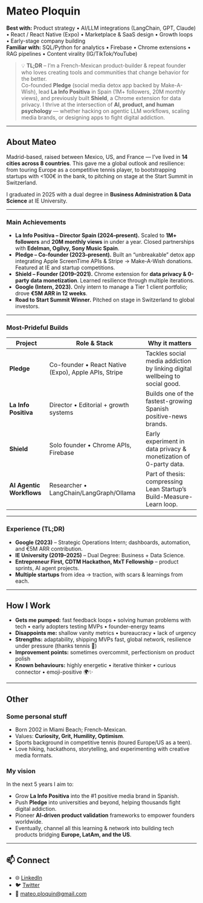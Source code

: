 # Mateo Ploquin

**Best with:** Product strategy • AI/LLM integrations (LangChain, GPT, Claude) • React / React Native (Expo) • Marketplace & SaaS design • Growth loops • Early-stage company building  
**Familiar with:** SQL/Python for analytics • Firebase • Chrome extensions • RAG pipelines • Content virality (IG/TikTok/YouTube)  

> 💡 **TL;DR** – I’m a French-Mexican product-builder & repeat founder who loves creating tools and communities that change behavior for the better.  
> Co-founded **Pledge** (social media detox app backed by Make-A-Wish), lead **La Info Positiva** in Spain (1M+ followers, 20M monthly views), and previously built **Shield**, a Chrome extension for data privacy. I thrive at the intersection of **AI, product, and human psychology** — whether hacking on agentic LLM workflows, scaling media brands, or designing apps to fight digital addiction.  

---

## About Mateo

Madrid-based, raised between Mexico, US, and France — I’ve lived in **14 cities across 8 countries**. This gave me a global outlook and resilience: from touring Europe as a competitive tennis player, to bootstrapping startups with <100€ in the bank, to pitching on stage at the Start Summit in Switzerland.  

I graduated in 2025 with a dual degree in **Business Administration & Data Science** at IE University.  

---

### Main Achievements

- **La Info Positiva – Director Spain (2024–present).** Scaled to **1M+ followers** and **20M monthly views** in under a year. Closed partnerships with **Edelman, Ogilvy, Sony Music Spain**.  
- **Pledge – Co-founder (2023–present).** Built an “unbreakable” detox app integrating Apple ScreenTime APIs & Stripe → Make-A-Wish donations. Featured at IE and startup competitions.  
- **Shield – Founder (2019–2021).** Chrome extension for **data privacy & 0-party data monetization**. Learned resilience through multiple iterations.  
- **Google (Intern, 2023).** Only intern to manage a Tier 1 client portfolio; drove **€5M ARR in 12 weeks**.  
- **Road to Start Summit Winner.** Pitched on stage in Switzerland to global investors.  

---

### Most-Prideful Builds

| Project | Role & Stack | Why it matters |
|---------|--------------|----------------|
| **Pledge** | Co-founder • React Native (Expo), Apple APIs, Stripe | Tackles social media addiction by linking digital wellbeing to social good. |
| **La Info Positiva** | Director • Editorial + growth systems | Builds one of the fastest-growing Spanish positive-news brands. |
| **Shield** | Solo founder • Chrome APIs, Firebase | Early experiment in data privacy & monetization of 0-party data. |
| **AI Agentic Workflows** | Researcher • LangChain/LangGraph/Ollama | Part of thesis: compressing Lean Startup’s Build-Measure-Learn loop. |

---

### Experience (TL;DR)

- **Google (2023)** – Strategic Operations Intern; dashboards, automation, and €5M ARR contribution.  
- **IE University (2019–2025)** – Dual Degree: Business + Data Science.  
- **Entrepreneur First, CDTM Hackathon, MxT Fellowship** – product sprints, AI agent projects.  
- **Multiple startups** from idea → traction, with scars & learnings from each.  

---

## How I Work

- **Gets me pumped:** fast feedback loops • solving human problems with tech • early adopters testing MVPs • founder-energy teams  
- **Disappoints me:** shallow vanity metrics • bureaucracy • lack of urgency  
- **Strengths:** adaptability, shipping MVPs fast, global network, resilience under pressure (thanks tennis 🎾)  
- **Improvement points:** sometimes overcommit, perfectionism on product polish  
- **Known behaviours:** highly energetic • iterative thinker • curious connector • emoji-positive 🌍✨  

---

## Other

### Some personal stuff

- Born 2002 in Miami Beach; French-Mexican.  
- Values: **Curiosity, Grit, Humility, Optimism**.  
- Sports background in competitive tennis (toured Europe/US as a teen).  
- Love hiking, hackathons, storytelling, and experimenting with creative media formats.  

### My vision

In the next 5 years I aim to:  
- Grow **La Info Positiva** into the #1 positive media brand in Spanish.  
- Push **Pledge** into universities and beyond, helping thousands fight digital addiction.  
- Pioneer **AI-driven product validation** frameworks to empower founders worldwide.  
- Eventually, channel all this learning & network into building tech products bridging **Europe, LatAm, and the US**.  

---

## 📫 Connect

- 🌐 [LinkedIn](https://www.linkedin.com/in/mateoploquin)  
- 🐦 [Twitter](https://twitter.com/mateoploquin)  
- 📧 mateo.ploquin@gmail.com  
